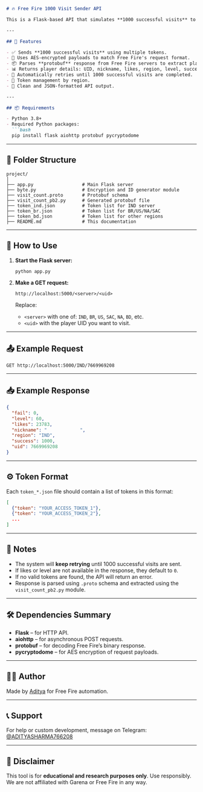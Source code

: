 ```markdown
# 🔥 Free Fire 1000 Visit Sender API

This is a Flask-based API that simulates **1000 successful visits** to a Free Fire player's profile using valid access tokens. It decrypts the response using **Protobuf** and returns detailed player information such as UID, nickname, level, likes, region, and visit success/failure stats.

---

## 🚀 Features

- ✅ Sends **1000 successful visits** using multiple tokens.
- 🔐 Uses AES-encrypted payloads to match Free Fire's request format.
- 📦 Parses **protobuf** response from Free Fire servers to extract player info.
- 📊 Returns player details: UID, nickname, likes, region, level, success, and fail counts.
- 🔁 Automatically retries until 1000 successful visits are completed.
- 🧠 Token management by region.
- 📄 Clean and JSON-formatted API output.

---

## 📦 Requirements

- Python 3.8+
- Required Python packages:
  ```bash
  pip install flask aiohttp protobuf pycryptodome
  ```

---

## 📁 Folder Structure

```
project/
│
├── app.py                  # Main Flask server
├── byte.py                 # Encryption and ID generator module
├── visit_count.proto       # Protobuf schema
├── visit_count_pb2.py      # Generated protobuf file
├── token_ind.json          # Token list for IND server
├── token_br.json           # Token list for BR/US/NA/SAC
├── token_bd.json           # Token list for other regions
├── README.md               # This documentation
```

---

## 🧪 How to Use

1. **Start the Flask server:**
   ```bash
   python app.py
   ```

2. **Make a GET request:**
   ```
   http://localhost:5000/<server>/<uid>
   ```

   Replace:
   - `<server>` with one of: `IND`, `BR`, `US`, `SAC`, `NA`, `BD`, etc.
   - `<uid>` with the player UID you want to visit.

---

## 📤 Example Request

```
GET http://localhost:5000/IND/7669969208
```

---

## 📥 Example Response

```json
{
  "fail": 0,
  "level": 60,
  "likes": 23783,
  "nickname": "ㅤᅟᅟㅤᅟㅤᅟᅟ",
  "region": "IND",
  "success": 1000,
  "uid": 7669969208
}
```

---

## ⚙️ Token Format

Each `token_*.json` file should contain a list of tokens in this format:

```json
[
  {"token": "YOUR_ACCESS_TOKEN_1"},
  {"token": "YOUR_ACCESS_TOKEN_2"},
  ...
]
```

---

## 📌 Notes

- The system will **keep retrying** until 1000 successful visits are sent.
- If likes or level are not available in the response, they default to `0`.
- If no valid tokens are found, the API will return an error.
- Response is parsed using `.proto` schema and extracted using the `visit_count_pb2.py` module.

---

## 🛠 Dependencies Summary

- **Flask** – for HTTP API.
- **aiohttp** – for asynchronous POST requests.
- **protobuf** – for decoding Free Fire’s binary response.
- **pycryptodome** – for AES encryption of request payloads.

---

## 👨‍💻 Author

Made by [Aditya](https://t.me/ADITYASHARMA766208) for Free Fire automation.

---

## 📞 Support

For help or custom development, message on Telegram: [@ADITYASHARMA766208](https://t.me/ADITYASHARMA766208)

---

## 🔐 Disclaimer

This tool is for **educational and research purposes only**. Use responsibly. We are not affiliated with Garena or Free Fire in any way.
```